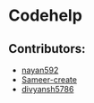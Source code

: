# Codehelp

<a name="contributor"></a>
## Contributors:

* [nayan592](https://github.com/nayan592)
* [Sameer-create](https://github.com/Sameer-create)
* [divyansh5786](https://github.com/divyansh5786)

